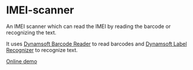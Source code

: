 # IMEI-scanner

An IMEI scanner which can read the IMEI by reading the barcode or recognizing the text.

It uses [Dynamsoft Barcode Reader](https://www.dynamsoft.com/barcode-reader/overview/) to read barcodes and [Dynamsoft Label Recognizer](https://www.dynamsoft.com/label-recognition/overview/) to recognize text.

[Online demo](https://tony-xlh.github.io/IMEI-scanner/)